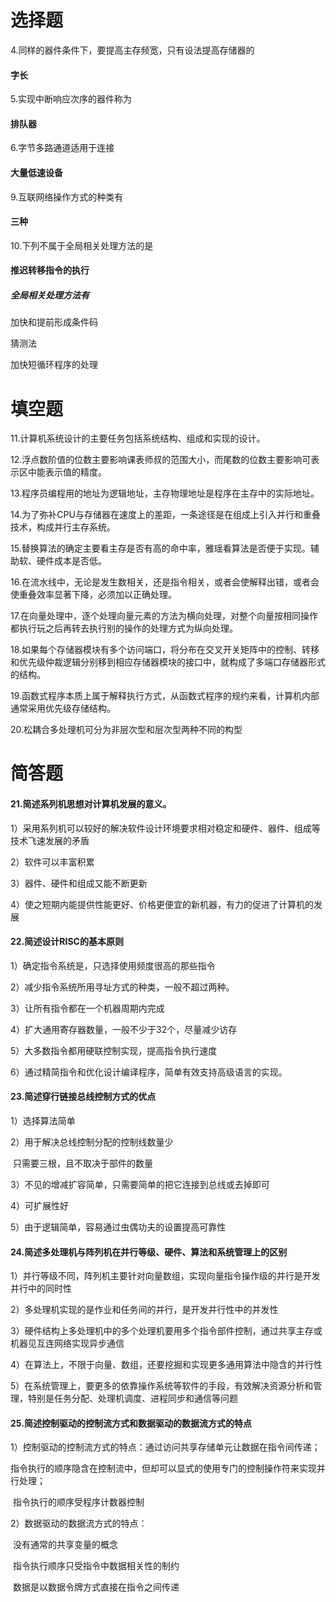 

# 选择题

4.同样的器件条件下，要提高主存频宽，只有设法提高存储器的 

#### 字长

5.实现中断响应次序的器件称为

#### 排队器

6.字节多路通道适用于连接

#### 大量低速设备

9.互联网络操作方式的种类有

#### 三种

10.下列不属于全局相关处理方法的是

#### 推迟转移指令的执行

##### 全局相关处理方法有

加快和提前形成条件码

猜测法

加快短循环程序的处理

# 填空题

11.计算机系统设计的主要任务包括系统结构、组成和实现的设计。

12.浮点数阶值的位数主要影响课表师叔的范围大小，而尾数的位数主要影响可表示区中能表示值的精度。

13.程序员编程用的地址为逻辑地址，主存物理地址是程序在主存中的实际地址。

14.为了弥补CPU与存储器在速度上的差距，一条途径是在组成上引入并行和重叠技术，构成并行主存系统。

15.替换算法的确定主要看主存是否有高的命中率，雅瑶看算法是否便于实现。辅助软、硬件成本是否低。

16.在流水线中，无论是发生数相关，还是指令相关，或者会使解释出错，或者会使重叠效率显著下降，必须加以正确处理。

17.在向量处理中，逐个处理向量元素的方法为横向处理，对整个向量按相同操作都执行玩之后再转去执行别的操作的处理方式为纵向处理。

18.如果每个存储器模块有多个访问端口，将分布在交叉开关矩阵中的控制、转移和优先级仲裁逻辑分别移到相应存储器模块的接口中，就构成了多端口存储器形式的结构。

19.函数式程序本质上属于解释执行方式，从函数式程序的规约来看，计算机内部通常采用优先级存储结构。

20.松耦合多处理机可分为非层次型和层次型两种不同的构型

# 简答题

#### 21.简述系列机思想对计算机发展的意义。

1）采用系列机可以较好的解决软件设计环境要求相对稳定和硬件、器件、组成等技术飞速发展的矛盾

2）软件可以丰富积累

3）器件、硬件和组成又能不断更新

4）使之短期内能提供性能更好、价格更便宜的新机器，有力的促进了计算机的发展

#### 22.简述设计RISC的基本原则

1）确定指令系统是，只选择使用频度很高的那些指令

2）减少指令系统所用寻址方式的种类，一般不超过两种。

3）让所有指令都在一个机器周期内完成

4）扩大通用寄存器数量，一般不少于32个，尽量减少访存

5）大多数指令都用硬联控制实现，提高指令执行速度

6）通过精简指令和优化设计编译程序，简单有效支持高级语言的实现。

#### 23.简述穿行链接总线控制方式的优点

1）选择算法简单

2）用于解决总线控制分配的控制线数量少

​      只需要三根，且不取决于部件的数量

3）不见的增减扩容简单，只需要简单的把它连接到总线或去掉即可

4）可扩展性好

5）由于逻辑简单，容易通过虫偶功夫的设置提高可靠性

#### 24.简述多处理机与阵列机在并行等级、硬件、算法和系统管理上的区别

1）并行等级不同，阵列机主要针对向量数组，实现向量指令操作级的并行是开发并行中的同时性

2）多处理机实现的是作业和任务间的并行，是开发并行性中的并发性

3）硬件结构上多处理机中的多个处理机要用多个指令部件控制，通过共享主存或机器见互连网络实现异步通信

4）在算法上，不限于向量、数组，还要挖掘和实现更多通用算法中隐含的并行性

5）在系统管理上，要更多的依靠操作系统等软件的手段，有效解决资源分析和管理，特别是任务分配、处理机调度、进程同步和通信等问题

#### 25.简述控制驱动的控制流方式和数据驱动的数据流方式的特点

1）控制驱动的控制流方式的特点：通过访问共享存储单元让数据在指令间传递；

​		指令执行的顺序隐含在控制流中，但却可以显式的使用专门的控制操作符来实现并行处理；

​		指令执行的顺序受程序计数器控制

2）数据驱动的数据流方式的特点：

​		没有通常的共享变量的概念

​		指令执行顺序只受指令中数据相关性的制约

​		数据是以数据令牌方式直接在指令之间传递

